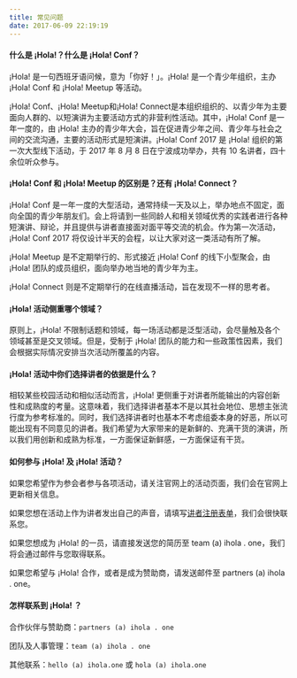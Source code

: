 ```yaml
---
title: 常见问题
date: 2017-06-09 22:19:19
---
```

<section class="hola-faq">
<!-- Keep HTML there to use class markups -->
<h4>什么是 ¡Hola!？什么是 ¡Hola! Conf？</h4>
<div>
  <p>¡Hola! 是一句西班牙语问候，意为「你好！」。¡Hola! 是一个青少年组织，主办 ¡Hola! Conf 和 ¡Hola! Meetup 等活动。</p>
  <p>¡Hola! Conf、¡Hola! Meetup和¡Hola! Connect是本组织组织的、以青少年为主要面向人群的、以短演讲为主要活动方式的非营利性活动。其中，¡Hola! Conf 是一年一度的，由 ¡Hola! 主办的青少年大会，旨在促进青少年之间、青少年与社会之间的交流沟通，主要的活动形式是短演讲。¡Hola! Conf 2017 是 ¡Hola! 组织的第一次大型线下活动，于 2017 年 8 月 8 日在宁波成功举办，共有 10 名讲者，四十余位听众参与。</p>
</div>
<h4>¡Hola! Conf 和 ¡Hola! Meetup 的区别是？还有 ¡Hola! Connect？</h4>
<div>
  <p>¡Hola! Conf 是一年一度的大型活动，通常持续一天及以上，举办地点不固定，面向全国的青少年朋友们。会上将请到一些同龄人和相关领域优秀的实践者进行各种短演讲、辩论，并且提供与讲者直接面对面平等交流的机会。作为第一次活动，¡Hola! Conf 2017 将仅设计半天的会程，以让大家对这一类活动有所了解。</p>
  <p>¡Hola! Meetup 是不定期举行的、形式接近 ¡Hola! Conf 的线下小型聚会，由 ¡Hola! 团队的成员组织，面向举办地当地的青少年为主。</p>
  <p>¡Hola! Connect 则是不定期举行的在线直播活动，旨在发现不一样的思考者。</p>
</div>
<h4>¡Hola! 活动侧重哪个领域？</h4>
<div>
  <p>原则上，¡Hola! 不限制话题和领域，每一场活动都是泛型活动，会尽量触及各个领域甚至是交叉领域。但是，受制于 ¡Hola! 团队的能力和一些政策性因素，我们会根据实际情况安排当次活动所覆盖的内容。</p>
</div>
<h4>¡Hola! 活动中你们选择讲者的依据是什么？</h4>
<div>
  <p>相较某些校园活动和相似活动而言，¡Hola! 更侧重于对讲者所能输出的内容创新性和成熟度的考量。这意味着，我们选择讲者基本不是以其社会地位、思想主张流行度为参考标准的。同时，我们选择讲者时也基本不考虑组委本身的好恶，所以可能出现有不同意见的讲者。我们希望为大家带来的是新鲜的、充满干货的演讲，所以我们用创新和成熟为标准，一方面保证新鲜感，一方面保证有干货。</p>
</div>
<h4>如何参与 ¡Hola! 及 ¡Hola! 活动？</h4>
<div>
  <p>如果您希望作为参会者参与各项活动，请关注官网上的活动页面，我们会在官网上更新相关信息。</p>
  <p>如果您想在活动上作为讲者发出自己的声音，请填写<a href="http://teamhola.mikecrm.com/ZFzeCBs" target="_blank">讲者注册表单</a>，我们会很快联系您。</p>
  <p>如果您想成为 ¡Hola! 的一员，请直接发送您的简历至 team (a) ihola . one，我们将会通过邮件与您取得联系。</p>
  <p>如果您希望与 ¡Hola! 合作，或者是成为赞助商，请发送邮件至 partners (a) ihola . one。</p>
</div>
<h4>怎样联系到 ¡Hola! ？</h4>
<div>
  <p>合作伙伴与赞助商：<code>partners (a) ihola . one</code></p>
  <p>团队及人事管理：<code>team (a) ihola . one</code></p>
  <p>其他联系：<code>hello (a) ihola.one</code> 或 <code>hola (a) ihola.one</code></p>
</div>
</section>